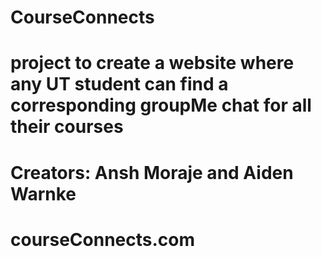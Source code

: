 # CourseConnects
# project to create a website where any UT student can find a corresponding groupMe chat for all their courses
# Creators: Ansh Moraje and Aiden Warnke
# courseConnects.com
